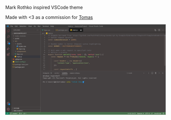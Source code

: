 Mark Rothko inspired VSCode theme

Made with <3 as a commission for [Tomas](https://github.com/lieberkind)

![img](./screenshot.jpeg)
